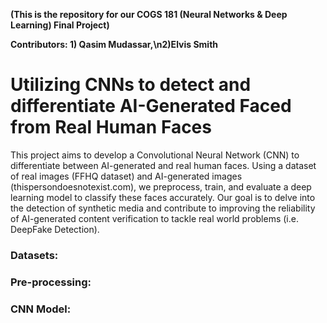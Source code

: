 **(This is the repository for our COGS 181 (Neural Networks & Deep Learning) Final Project)**

**Contributors: 1) Qasim Mudassar,\n2)Elvis Smith**

# Utilizing CNNs to detect and differentiate AI-Generated Faced from Real Human Faces

This project aims to develop a Convolutional Neural Network (CNN) to differentiate between AI-generated and real human faces. Using a dataset of real images (FFHQ dataset) and AI-generated images (thispersondoesnotexist.com), we preprocess, train, and evaluate a deep learning model to classify these faces accurately. Our goal is to delve into the detection of synthetic media and contribute to improving the reliability of AI-generated content verification to tackle real world problems (i.e. DeepFake Detection).

### Datasets:

### Pre-processing:

### CNN Model:
